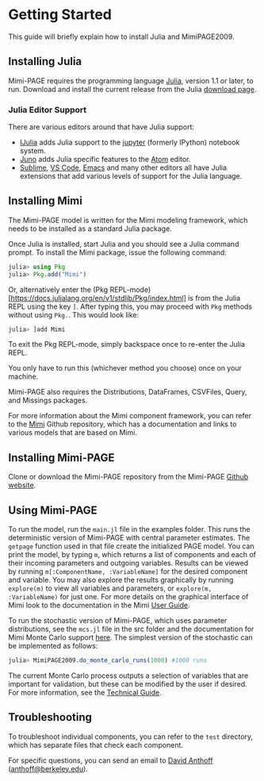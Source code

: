 # Getting Started

This guide will briefly explain how to install Julia and MimiPAGE2009.

## Installing Julia

Mimi-PAGE requires the programming
language [Julia](http://julialang.org/), version 1.1 or later, to
run. Download and install the current release from the Julia [download page](http://julialang.org/downloads/).

### Julia Editor Support

There are various editors around that have Julia support:

- [IJulia](https://github.com/JuliaLang/IJulia.jl) adds Julia support to the [jupyter](http://jupyter.org/) (formerly IPython) notebook system.
- [Juno](http://junolab.org/) adds Julia specific features to the [Atom](https://atom.io/) editor.
- [Sublime](https://www.sublimetext.com/), [VS Code](https://code.visualstudio.com/), [Emacs](https://www.gnu.org/software/emacs/) and many other editors all have Julia extensions that add various levels of support for the Julia language.

## Installing Mimi

The Mimi-PAGE model is written for the Mimi modeling framework, which
needs to be installed as a standard Julia package.

Once Julia is installed, start Julia and you should see a Julia command prompt. To install the Mimi package, issue the following command:
```julia
julia> using Pkg
julia> Pkg.add("Mimi")
```

Or, alternatively enter the (Pkg REPL-mode)[https://docs.julialang.org/en/v1/stdlib/Pkg/index.html] is from the Julia REPL using the key `]`.  After typing this, you may proceed with `Pkg` methods without using `Pkg.`.  This would look like:
```julia
julia> ]add Mimi
```

To exit the Pkg REPL-mode, simply backspace once to re-enter the Julia REPL.

You only have to run this (whichever method you choose) once on your machine.

Mimi-PAGE also requires the Distributions, DataFrames, CSVFiles, Query, and Missings packages.

For more information about the Mimi component framework, you can refer to the [Mimi](https://github.com/anthofflab/Mimi.jl) Github repository, which has a documentation and links to various models that are based on Mimi.

## Installing Mimi-PAGE

Clone or download the Mimi-PAGE repository from the Mimi-PAGE [Github website](https://github.com/openmodels/mimi-page-2020.jl).

## Using Mimi-PAGE

To run the model, run the `main.jl` file in the examples folder. This
runs the deterministic version of Mimi-PAGE with central parameter
estimates. The `getpage` function used in that file create the
initialized PAGE model. You can print the model, by typing `m`, which
returns a list of components and each of their incoming parameters and
outgoing variables. Results can be viewed by running `m[:ComponentName, :VariableName]` 
for the desired component and variable. You may also explore the results graphically
by running `explore(m)` to view all variables and parameters, or `explore(m, :VariableName)`
for just one. For more details on the graphical interface of Mimi look to the
documentation in the Mimi [User Guide](`http://anthofflab.berkeley.edu/Mimi.jl/stable/userguide/#Plotting-and-the-Explorer-UI-1`).

To run the stochastic version of Mimi-PAGE, which uses parameter
distributions, see the `mcs.jl` file in the src folder and the documentation for
Mimi Monte Carlo support [here](https://github.com/anthofflab/Mimi.jl/blob/master/docs/src/internals/montecarlo.md). The simplest version of the stochastic can be implemented as follows:
```julia
julia> MimiPAGE2009.do_monte_carlo_runs(1000) #1000 runs
```
The current Monte Carlo process outputs a selection of variables that are
important for validation, but these can be modified by the user if
desired. For more information, see the [Technical Guide](technicaluserguide.md).

## Troubleshooting

To troubleshoot individual components, you can refer to the `test` directory, which has separate files that check each component.

For specific questions, you can send an email to [David Anthoff](http://www.david-anthoff.com/) (<anthoff@berkeley.edu>).
